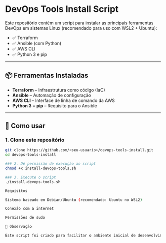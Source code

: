 # DevOps Tools Install Script

Este repositório contém um script para instalar as principais ferramentas DevOps em sistemas Linux (recomendado para uso com WSL2 + Ubuntu):

- ✅ Terraform
- ✅ Ansible (com Python)
- ✅ AWS CLI
- ✅ Python 3 e pip

---

## 📦 Ferramentas Instaladas

- **Terraform** – Infraestrutura como código (IaC)
- **Ansible** – Automação de configuração
- **AWS CLI** – Interface de linha de comando da AWS
- **Python 3 + pip** – Requisito para o Ansible

---

## 🚀 Como usar

### 1. Clone este repositório

```bash
git clone https://github.com/<seu-usuario>/devops-tools-install.git
cd devops-tools-install

### 2. Dê permissão de execução ao script
chmod +x install-devops-tools.sh

### 3. Execute o script
./install-devops-tools.sh

Requisitos

Sistema baseado em Debian/Ubuntu (recomendado: Ubuntu no WSL2)

Conexão com a internet

Permissões de sudo

📌 Observação

Este script foi criado para facilitar o ambiente inicial de desenvolvimento DevOps. Certifique-se de revisar os comandos antes de rodar em ambientes sensíveis.
